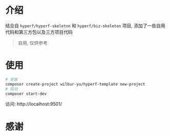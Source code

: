 # 介绍
结合自 `hyperf/hyperf-skeleton` 和 `hyperf/biz-skeleton` 项目, 添加了一些自用代码和第三方包以及三方项目代码
> 自用, 仅供参考

# 使用
```bash
# 安装
composer create-project wilbur-yu/hyperf-template new-project
# 启动
composer start-dev
```
访问: http://localhost:9501/

# 感谢
